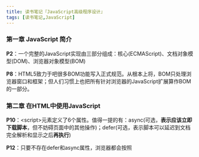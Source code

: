 ```yaml
---
title: 读书笔记『JavaScript高级程序设计』
tags: [读书笔记,JavaScript]
---
```


### 第一章 JavaScript 简介

**P2**：一个完整的JavaScript实现由三部分组成：核心(ECMAScript)、文档对象模型(DOM)、浏览器对象模型(BOM)

**P8**：HTML5致力于吧很多BOM功能写入正式规范。从根本上将，BOM只处理浏览器窗口和框架；但人们习惯上也把所有针对浏览器的JavaScript扩展算作BOM的一部分。

### 第二章 在HTML中使用JavaScript

**P10**：\<script>元素定义了6个属性。值得一提的有：async(可选，**表示应该立即下载脚本**，但不妨碍页面中的其他操作)；defer(可选，表示脚本可以延迟到文档完全解析和显示之后**再执行**)

**P12**：只要不存在defer和async属性，浏览器都会按照<script>元素在页面中出现的先后顺序对他们进行一次解析。因此最好把脚本的定义放到**\<body>元素内容的后面**。

**P18**：使用\<noscript>元素可以指定在不支持脚本的浏览器中显示替代内容。但是启用了脚本的情况下，浏览器不会显示\<noscript>元素中的任何内容。

### 第三章 基本概念

**P21**：ECMAScript的变量是松散类型的，所谓松散类型就是**可以用来保存任何类型的数据**。每个变量仅仅是一个用来存储值的<font color="#dd0000">**占位符**</font>而已。

**P23**：方法内变量，省略var，就变成了全局变量。ECMAScript包含6中数据类型：Undefined/Null/Boolean/Nu mber/String/Object。

**P25**：null值表示一个空对象指针，typeof null会返回object；**undefined和null的区别在于，无论适合情况下都没有必要显式地设置值为undefined，可同样的规则对null则不适用。**

**P26**：可以对**任何数据类型**的值调用Boolean()函数，而且总会返回一个Boolean值。一般用于判断值是否为空

```javascript
var msg = "Hi";
if(msg) { //自动调用Boolean()
  alert("msg is not empty")
}
```

**P31**：parseInt函数**会忽略字符串前面的空格，直到找到第一个非空字符**。如果第一个字符不是数字字符或符号，则会返回NaN。

**P33**：ECMAScript字符串是不可变的，字符串一旦创建爱你，



**P64**：ECMAScript函数**不介意传递进来多少个参数，也不在乎传进来的参数是什么数据类型**。因为ECMAScript中的参数在内部使用一个数组表示的。**函数接收到的始终都是这个数组**，而不关心数字中包含哪些参数。

### 第五章 引用类型

**P85**：对象**通常**使用点语法访问属性，但是也可以使用方括号访问属性。二者的区别是使用方括号可以使用变量访问属性：

```javascript
const propertyName = "name";
alert(person[propertyName])
```

**P86**：ECMAScript中数组中的每一项可以存储任意类型的对象，且可以动态扩展：

```javascript
var array = [1,"A",person]
alert(array[1])
array[3] = "B"
alert(array[3])
```

**P90**：数组还有栈方法和队列方法，分别用来实现栈的LIFO和队里的FIFO特性；具体是pop和push：

```javascript
var colors = ["red","blue"]
colors.push("yellow")
alert(colors.length) //3
var item = colors.pop()
alert(item) //yellow
```

**P103**：正则表达式的匹配模式支持3个标志：

​	g：表示全局(global)模式，即模式将被应用到所有字符窜，而非在发现第一个匹配项时立即停止。

​	i：表示不区分大小写(case-insensitive)模式。

​	m：表示多行(multiline)模式，即在到达一行文本末尾还会继续朝找下一行中是否存在与模式匹配的项。

**P110**：函数名仅仅是指向函数的指针，因此函数名与包含对象指针的其他变量没什么不同，一个函数可能有多个名字：

```javascript
function sum(num1,num2) {
    return num1 + num2;
}
var anotherSum = sum;
sum = null;
alert(anotherSum(10,10)); //20
```

### 第8章 BOM

**P193**：BOM的核心对象是window，它表示浏览器的一个实例。在浏览器中，window对象有双重角色，它既是通过JavaScript访问浏览器窗口的一个借口，优势ECMAScript规定的Global对象。



